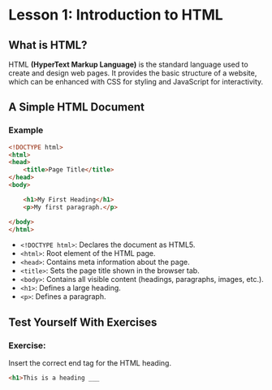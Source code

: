 # **Lesson 1: Introduction to HTML**

## **What is HTML?**

HTML **(HyperText Markup Language)** is the standard language used to create and design web pages. It provides the basic structure of a website, which can be enhanced with CSS for styling and JavaScript for interactivity.

## **A Simple HTML Document**

### **Example**

```html
<!DOCTYPE html>
<html>
<head>
    <title>Page Title</title>
</head>
<body>

    <h1>My First Heading</h1>
    <p>My first paragraph.</p>

</body>
</html>
```
-   `<!DOCTYPE html>`: Declares the document as HTML5.
-   `<html>`: Root element of the HTML page.
-   `<head>`: Contains meta information about the page.
-   `<title>`: Sets the page title shown in the browser tab.
-   `<body>`: Contains all visible content (headings, paragraphs, images, etc.).
-   `<h1>`: Defines a large heading.
-   `<p>`: Defines a paragraph.


## Test Yourself With Exercises

### **Exercise:**  
Insert the correct end tag for the HTML heading.

```html
<h1>This is a heading ___
```

<!--stackedit_data:
eyJoaXN0b3J5IjpbLTM0NDAxNTY0MCwyMzIyMTI2NDIsMjc5Nj
M4NjE2LC02NzEzNjI1MTgsLTMzNzUxMTg5OCwtMTMxNjE3MTcw
NCwtNDc1ODU0ODFdfQ==
-->